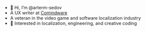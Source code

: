 - 👋 Hi, I’m @arterm-sedov
- A UX writer at [Comindware](https://github.com/comindware)
- A veteran in the video game and software localization industry
- 👀 Interested in localization, engineering, and creative coding

<!---
arterm-sedov/arterm-sedov is a ✨ special ✨ repository because its `README.md` (this file) appears on your GitHub profile.
You can click the Preview link to take a look at your changes.
--->
